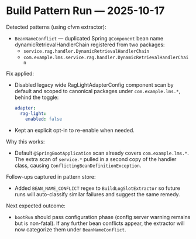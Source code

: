 # Build Pattern Run — 2025-10-17


Detected patterns (using cfvm extractor):
- `BeanNameConflict` — duplicated Spring `@Component` bean name dynamicRetrievalHandlerChain registered from two packages:
  - `service.rag.handler.DynamicRetrievalHandlerChain`
  - `com.example.lms.service.rag.handler.DynamicRetrievalHandlerChain`

Fix applied:
- Disabled legacy wide RagLightAdapterConfig component scan by default and scoped to canonical packages under `com.example.lms.*`, behind the toggle:
  ```yaml
  adapter:
    rag-light:
      enabled: false
  ```
- Kept an explicit opt-in to re-enable when needed.

Why this works:
- Default `@SpringBootApplication` scan already covers `com.example.lms.*`. The extra scan of `service.*` pulled in a second copy of the handler class, causing `ConflictingBeanDefinitionException`.

Follow-ups captured in pattern store:
- Added `BEAN_NAME_CONFLICT` regex to `BuildLogSlotExtractor` so future runs will auto-classify similar failures and suggest the same remedy.

Next expected outcome:
- `bootRun` should pass configuration phase (config server warning remains but is non-fatal). If any further bean conflicts appear, the extractor will now categorize them under `BeanNameConflict`.
